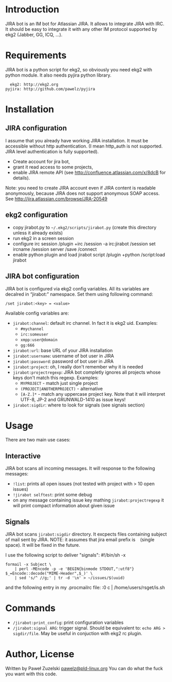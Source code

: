 Introduction
============

JIRA bot is an IM bot for Atlassian JIRA. It allows to integrate JIRA with
IRC.  It should be easy to integrate it with any other IM protocol supported
by ekg2 (Jabber, GG, ICQ, ...).

Requirements
============

JIRA bot is a python script for ekg2, so obviously you need ekg2 with python
module. It also needs pyjira python library.

	  ekg2: http://ekg2.org
	pyjira: http://github.com/pawelz/pyjira

Installation
============

JIRA configuration
------------------

I assume that you already have working JIRA installation. It must be
accessible without http authentication. (I mean http_auth is not supported.
JIRA level authentication is fully supported).

* Create account for jira bot,
* grant it read access to some projects,
* enable JIRA remote API (see http://confluence.atlassian.com/x/8dcB for
  details).

Note: you need to create JIRA account even if JIRA content is readable
anonymously, because JIRA does not support anonymous SOAP access. See
http://jira.atlassian.com/browse/JRA-20549

ekg2 configuration
------------------

* copy jirabot.py to `~/.ekg2/scripts/jirabot.py` (create this directory unless
  it already exists)
* run ekg2 in a screen session
* configure irc session
	/plugin +irc
	/session -a irc:jirabot
	/session set ircname <nickname for jira bot>
	/session server <irc server address>
	/save
	/connect
* enable python plugin and load jirabot script
	/plugin +python
	/script:load jirabot

JIRA bot configuration
----------------------

JIRA bot is configured via ekg2 config variables. All its variables are
decalred in “jirabot:” namespace. Set them using following command:

	/set jirabot:<key> = <value>

Available config variables are:

* `jirabot:channel`: default irc channel. In fact it is ekg2 uid. Examples:
  - `#mychannel`
  - `irc:someuser`
  - `xmpp:user@domain`
  - `gg:666`
* `jirabot:url`: base URL of your JIRA installation
* `jirabot:username`: username of bot user in JIRA
* `jirabot:password`: password of bot user in JIRA
* `jirabot:project`: oh, I really don't remember why it is needed
* `jirabot:projectregexp`: JIRA bot completly ignores all projects whose keys
  don't match this regexp. Examples:
  - `MYPROJECT` - match just single project
  - `(PROJECT|ANOTHERPROJECT)` - alternative
  - `[A-Z.]*` - match any uppercase project key. Note that it will interpret
    UTF-8, JP-2 and GRUNWALD-1410 as issue keys!
* `jirabot:sigdir`: where to look for signals (see signals section)

Usage
=====

There are two main use cases:

Interactive
-----------

JIRA bot scans all incoming messages. It will response to the
following messages:

* `!list`: prints all open issues (not tested with project with > 10 open
  issues)
* `!jirabot selftest`: print some debug
* on any message containing issue key mathing `jirabot:projectregexp` it will
  print compact information about given issue

Signals
-------

JIRA bot scans `jirabot:sigdir` directory. It excpects files containing
subject of mail sent by JIRA.
NOTE: it assumes that jira email prefix is ` ` (single space). It will be
fixed in the future.

I use the following script to deliver "signals":
	#!/bin/sh -x
	
	formail -x Subject \
		| perl -MEncode -p -e 'BEGIN{binmode STDOUT,":utf8"} $_=Encode::decode("MIME-Header",$_)' \
		| sed 's/^ //g;' | tr -d '\n' > ~/issues/$(uuid)

and the following entry in my .procmailrc file:
	:0 c
	| /home/users/rsget/is.sh

Commands
========

* `/jirabot:print_config`: print configuration variables
* `/jirabot:signal ARG`: trigger signal. Should be equivalent to:
  `echo ARG > sigdir/file`. May be useful in conjuction with ekg2 rc
  plugin.

Author, License
===============

Written by Paweł Zuzelski <pawelz@pld-linux.org>
You can do what the fuck you want with this code.
